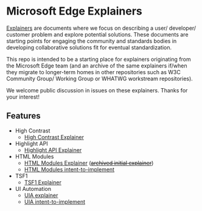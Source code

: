 # Microsoft Edge Explainers

[Explainers](https://w3ctag.github.io/explainers) are documents where we focus on describing a user/ developer/ customer problem and explore potential solutions. These documents are starting points for engaging the community and standards bodies in developing collaborative solutions fit for eventual standardization.

This repo is intended to be a starting place for explainers originating from the Microsoft Edge team (and an archive of the same explainers if/when they migrate to longer-term homes in other repositories such as W3C Community Group/ Working Group or WHATWG workstream repositories).

We welcome public discussion in issues on these explainers. Thanks for your interest! 

## Features

* High Contrast
  * [High Contrast Explainer](HighContrast/explainer.md)
* Highlight API
  * [Highlight API Explainer](highlight/explainer.md)
* HTML Modules
  * [HTML Modules Explainer](https://github.com/w3c/webcomponents/blob/gh-pages/proposals/html-modules-explainer.md) (~~[archived initial explainer](HTMLModules/explainer.md)~~)
  * [HTML Modules intent-to-implement](HTMLModules/i2i.md)
* TSF1 
  * [TSF1 Explainer](TSF1/explainer.md)
* UI Automation
  * [UIA explainer](UIA/explainer.md)
  * [UIA intent-to-implement](UIA/i2i.md)

